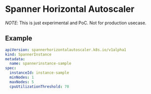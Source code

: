# Spanner Horizontal Autoscaler

*NOTE*: This is just experimental and PoC. Not for production usecase.

## Example

```yaml
apiVersion: spannerhorizontalautoscaler.k8s.io/v1alpha1
kind: SpannerInstance
metadata:
  name: spannerinstance-sample
spec:
  instanceId: instance-sample
  minNodes: 1
  maxNodes: 5
  cpuUtilizationThreshold: 70
```
